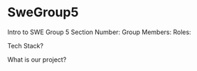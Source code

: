 # SweGroup5
Intro to SWE Group 5
Section Number:
Group Members:
Roles:

Tech Stack?

What is our project?
